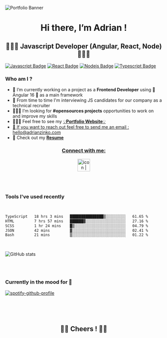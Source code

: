 ![Portfolio Banner](https://azinko.s3.eu-central-1.amazonaws.com/banner.png)

<h1 align="center">
  Hi there, I’m Adrian !
</h1>

<h2 align="center">👨🏻‍💻 Javascript Developer (Angular, React, Node) 👨🏻‍💻</h2> 

 [![Javascript Badge](https://img.shields.io/badge/-Javascript-F0DB4F?style=for-the-badge&labelColor=black&logo=javascript&logoColor=F0DB4F)](#) [![React Badge](https://img.shields.io/badge/-React-61DBFB?style=for-the-badge&labelColor=black&logo=react&logoColor=61DBFB)](#) [![Nodejs Badge](https://img.shields.io/badge/-Nodejs-3C873A?style=for-the-badge&labelColor=black&logo=node.js&logoColor=3C873A)](#) [![Typescript Badge](https://img.shields.io/badge/-Typescript-007acc?style=for-the-badge&labelColor=black&logo=typescript&logoColor=007acc)](#)

<h3 align="left">Who am I ?</h3>

- 👀 I’m currently working on a project as a **Frontend Developer** using :triangular_flag_on_post:	Angular 16 :triangular_flag_on_post:	 as a main framework
- :newspaper: From time to time I'm interviewing JS candidates for our company as a technical recruiter
- 👨🏻‍💻 I’m looking for **#opensources projects** opportunities to work on and improve my skills
- 👷🏻‍♂️ Feel free to see my <a href="https://adrianzinko.com" target="_blank">:bulb:**Portfolio Website**:bulb:
- 📨 If you want to reach out feel free to send me an email : hello@adrianzinko.com
- :paperclip: Check out my <a href="https://azinko.s3.eu-central-1.amazonaws.com/CV_ADRIAN_ZINKO.pdf" target="_blank">**Resume**

<h3 align="center">Connect with me:</h3>
 
<p align="center" >
<a href="https://www.linkedin.com/in/adrian-zinko/" target="_blank"><img src="https://user-images.githubusercontent.com/61510923/155706452-ceb6a5a7-89e7-43ef-8239-f7dc23c68586.png" alt="icon | LinkedIn" width="40px"/>
</a>
</p>

<br />

<br />

### Tools I've used recently

<br/>

<!--START_SECTION:waka-->

```txt
TypeScript   18 hrs 3 mins   ███████████████▒░░░░░░░░░   61.65 %
HTML         7 hrs 57 mins   ██████▓░░░░░░░░░░░░░░░░░░   27.16 %
SCSS         1 hr 24 mins    █▒░░░░░░░░░░░░░░░░░░░░░░░   04.79 %
JSON         42 mins         ▓░░░░░░░░░░░░░░░░░░░░░░░░   02.41 %
Bash         21 mins         ▒░░░░░░░░░░░░░░░░░░░░░░░░   01.22 %
```

<!--END_SECTION:waka-->

<br />

![GitHub stats](https://github-readme-stats.vercel.app/api?username=adrianghub&show_icons=true&theme=synthwave&count_private=true&hide=prs,issues,contribs)

<br /><br />


<h3> Currently in the mood for 🎸 </h3>

[![spotify-github-profile](https://spotify-github-profile.vercel.app/api/view?uid=ae5g4slj4cqzbvrnfk7q1a7in&cover_image=true&theme=novatorem)](https://github.com/kittinan/spotify-github-profile)


<br /><br /><br />

<h2 align="center">👋🏻 Cheers ! 👋🏻</h2>
